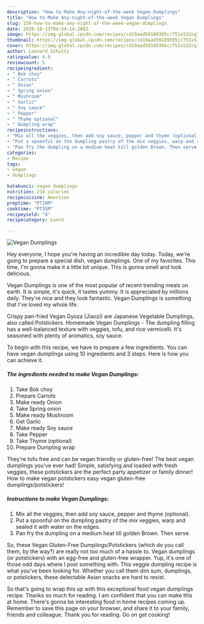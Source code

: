```yaml
---
description: "How to Make Any-night-of-the-week Vegan Dumplings"
title: "How to Make Any-night-of-the-week Vegan Dumplings"
slug: 159-how-to-make-any-night-of-the-week-vegan-dumplings
date: 2020-10-13T04:54:14.208Z
image: https://img-global.cpcdn.com/recipes/cd19aad50189395c/751x532cq70/vegan-dumplings-recipe-main-photo.jpg
thumbnail: https://img-global.cpcdn.com/recipes/cd19aad50189395c/751x532cq70/vegan-dumplings-recipe-main-photo.jpg
cover: https://img-global.cpcdn.com/recipes/cd19aad50189395c/751x532cq70/vegan-dumplings-recipe-main-photo.jpg
author: Leonard Schultz
ratingvalue: 4.9
reviewcount: 5
recipeingredient:
- " Bok choy"
- " Carrots"
- " Onion"
- " Spring onion"
- " Mushroom"
- " Garlic"
- " Soy sauce"
- " Pepper"
- " Thyme optional"
- " Dumpling wrap"
recipeinstructions:
- "Mix all the veggies, then add soy sauce, pepper and thyme (optional)."
- "Put a spoonful on the dumpling pastry of the mix veggies, warp and sealed it with water on the edges."
- "Pan fry the dumpling on a medium heat till golden Brown. Then serve."
categories:
- Recipe
tags:
- vegan
- dumplings

katakunci: vegan dumplings 
nutrition: 234 calories
recipecuisine: American
preptime: "PT19M"
cooktime: "PT35M"
recipeyield: "4"
recipecategory: Lunch

---
```



![Vegan Dumplings](https://img-global.cpcdn.com/recipes/cd19aad50189395c/751x532cq70/vegan-dumplings-recipe-main-photo.jpg)

Hey everyone, I hope you're having an incredible day today. Today, we're going to prepare a special dish, vegan dumplings. One of my favorites. This time, I'm gonna make it a little bit unique. This is gonna smell and look delicious.

Vegan Dumplings is one of the most popular of recent trending meals on earth. It is simple, it's quick, it tastes yummy. It is appreciated by millions daily. They're nice and they look fantastic. Vegan Dumplings is something that I've loved my whole life.

Crispy pan-fried Vegan Gyoza (Jiaozi) are Japanese Vegetable Dumplings, also called Potstickers. Homemade Vegan Dumplings - The dumpling filling has a well-balanced texture with veggies, tofu, and rice vermicelli. It&#39;s seasoned with plenty of aromatics, soy sauce.


To begin with this recipe, we have to prepare a few ingredients. You can have vegan dumplings using 10 ingredients and 3 steps. Here is how you can achieve it.

<!--inarticleads1-->

##### The ingredients needed to make Vegan Dumplings:

1. Take  Bok choy
1. Prepare  Carrots
1. Make ready  Onion
1. Take  Spring onion
1. Make ready  Mushroom
1. Get  Garlic
1. Make ready  Soy sauce
1. Take  Pepper
1. Take  Thyme (optional)
1. Prepare  Dumpling wrap


They&#39;re tofu free and can be vegan friendly or gluten-free! The best vegan dumplings you&#39;ve ever had! Simple, satisfying and loaded with fresh veggies, these potstickers are the perfect party appetizer or family dinner! How to make vegan potstickers easy vegan gluten-free dumplings/potstickers! 

<!--inarticleads2-->

##### Instructions to make Vegan Dumplings:

1. Mix all the veggies, then add soy sauce, pepper and thyme (optional).
1. Put a spoonful on the dumpling pastry of the mix veggies, warp and sealed it with water on the edges.
1. Pan fry the dumpling on a medium heat till golden Brown. Then serve.


So, these Vegan Gluten-Free Dumplings/Potstickers (which do you call them, by the way?) are really not too much of a hassle to. Vegan dumplings (or potstickers) with an egg-free and gluten-free wrapper. Yup, it&#39;s one of those odd days where I post something with. This veggie dumpling recipe is what you&#39;ve been looking for. Whether you call them dim sum, dumplings, or potstickers, these delectable Asian snacks are hard to resist. 

So that's going to wrap this up with this exceptional food vegan dumplings recipe. Thanks so much for reading. I am confident that you can make this at home. There's gonna be interesting food in home recipes coming up. Remember to save this page on your browser, and share it to your family, friends and colleague. Thank you for reading. Go on get cooking!
